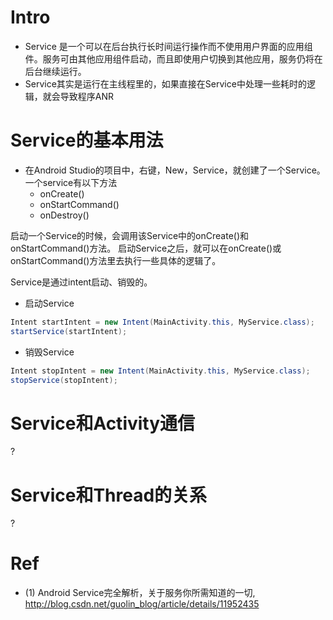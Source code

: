 # Intro

* Service 是一个可以在后台执行长时间运行操作而不使用用户界面的应用组件。服务可由其他应用组件启动，而且即使用户切换到其他应用，服务仍将在后台继续运行。
* Service其实是运行在主线程里的，如果直接在Service中处理一些耗时的逻辑，就会导致程序ANR

# Service的基本用法


* 在Android Studio的项目中，右键，New，Service，就创建了一个Service。一个service有以下方法
   * onCreate()
   * onStartCommand()
   * onDestroy()

启动一个Service的时候，会调用该Service中的onCreate()和onStartCommand()方法。
启动Service之后，就可以在onCreate()或onStartCommand()方法里去执行一些具体的逻辑了。

Service是通过intent启动、销毁的。

* 启动Service

```java
Intent startIntent = new Intent(MainActivity.this, MyService.class);
startService(startIntent);
```

* 销毁Service

```java
Intent stopIntent = new Intent(MainActivity.this, MyService.class);
stopService(stopIntent);
```

# Service和Activity通信
?

# Service和Thread的关系
?

# Ref

* (1)  Android Service完全解析，关于服务你所需知道的一切, http://blog.csdn.net/guolin_blog/article/details/11952435

